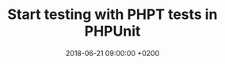 ---
title: "Start testing with PHPT tests in PHPUnit"
excerpt: >
  Learning to test and learning a full-featured testing framework at the same time can be hard. Let's make the learning
   curve for testing more gentle using a simple test format that does not require extra infrastructure.
date: 2018-06-21 09:00:00 +0200
external:
  url: https://www.moxio.com/blog/32/start-testing-with-phpt-tests-in-phpunit
  location: moxio.com
---